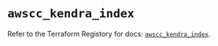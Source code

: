 # `awscc_kendra_index`

Refer to the Terraform Registory for docs: [`awscc_kendra_index`](https://registry.terraform.io/providers/hashicorp/awscc/0.70.0/docs/resources/kendra_index).
